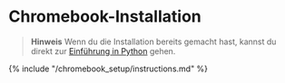 # Chromebook-Installation

> **Hinweis** Wenn du die Installation bereits gemacht hast, kannst du direkt zur [Einführung in Python](../python_introduction/README.md) gehen.

{% include "/chromebook_setup/instructions.md" %}